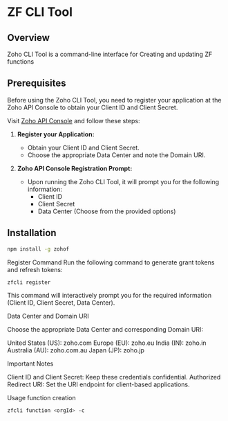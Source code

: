 # ZF CLI Tool

## Overview

Zoho CLI Tool is a command-line interface for Creating and updating ZF functions

## Prerequisites

Before using the Zoho CLI Tool, you need to register your application at the Zoho API Console to obtain your Client ID and Client Secret.

Visit [Zoho API Console](https://api-console.zoho.com/) and follow these steps:

1. **Register your Application:**
   - Obtain your Client ID and Client Secret.
   - Choose the appropriate Data Center and note the Domain URI.

2. **Zoho API Console Registration Prompt:**
   - Upon running the Zoho CLI Tool, it will prompt you for the following information:
     - Client ID
     - Client Secret
     - Data Center (Choose from the provided options)

## Installation

```bash
npm install -g zohof
```


Register Command
Run the following command to generate grant tokens and refresh tokens:


```bash
zfcli register
```

This command will interactively prompt you for the required information (Client ID, Client Secret, Data Center).

Data Center and Domain URI

Choose the appropriate Data Center and corresponding Domain URI:

United States (US): zoho.com
Europe (EU): zoho.eu
India (IN): zoho.in
Australia (AU): zoho.com.au
Japan (JP): zoho.jp

Important Notes

Client ID and Client Secret: Keep these credentials confidential.
Authorized Redirect URI: Set the URI endpoint for client-based applications.

Usage
function creation
``` bash
zfcli function <orgId> -c
```



